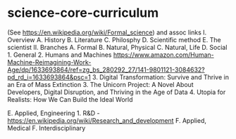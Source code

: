 # science-core-curriculum

(See https://en.wikipedia.org/wiki/Formal_science) and assoc links
I. Overview
  A. History
  B. Literature
  C. Philosphy
  D. Scientific method
  E. The scientist
II. Branches
  A. Formal 
  B. Natural, Physical 
  C. Natural, Life
  D. Social
     1. General
     2. Humans and Machines https://www.amazon.com/Human-Machine-Reimagining-Work-Age/dp/1633693864/ref=zg_bs_280292_27/141-9801121-3084632?pd_rd_i=1633693864&psc=1
     3. Digital Transformation: Survive and Thrive in an Era of Mass Extinction
     3. The Unicorn Project: A Novel About Developers, Digital Disruption, and Thriving in the Age of Data
     4. Utopia for Realists: How We Can Build the Ideal World
     
  E. Applied, Engineering 
     1. R&D - https://en.wikipedia.org/wiki/Research_and_development
  F. Applied, Medical
  F. Interdisciplinary


